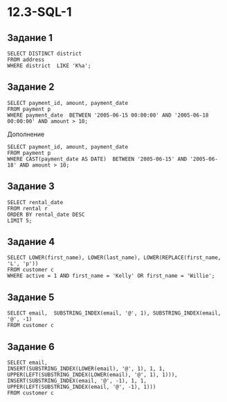 # 12.3-SQL-1

## Задание 1
```
SELECT DISTINCT district
FROM address
WHERE district  LIKE 'K%a';
```

## Задание 2
```
SELECT payment_id, amount, payment_date  
FROM payment p
WHERE payment_date  BETWEEN '2005-06-15 00:00:00' AND '2005-06-18 00:00:00' AND amount > 10;
```
Дополнение
```
SELECT payment_id, amount, payment_date  
FROM payment p
WHERE CAST(payment_date AS DATE)  BETWEEN '2005-06-15' AND '2005-06-18' AND amount > 10;
```


## Задание 3
```
SELECT rental_date
FROM rental r
ORDER BY rental_date DESC
LIMIT 5;
```

## Задание 4
```
SELECT LOWER(first_name), LOWER(last_name), LOWER(REPLACE(first_name, 'L', 'p'))
FROM customer c
WHERE active = 1 AND first_name = 'Kelly' OR first_name = 'Willie';
```

## Задание 5
```
SELECT email,  SUBSTRING_INDEX(email, '@', 1), SUBSTRING_INDEX(email, '@', -1)
FROM customer c  
```

## Задание 6
```
SELECT email,
INSERT(SUBSTRING_INDEX(LOWER(email), '@', 1), 1, 1, UPPER(LEFT(SUBSTRING_INDEX(LOWER(email), '@', 1), 1))),
INSERT(SUBSTRING_INDEX(email, '@', -1), 1, 1, UPPER(LEFT(SUBSTRING_INDEX(email, '@', -1), 1)))
FROM customer c
```
